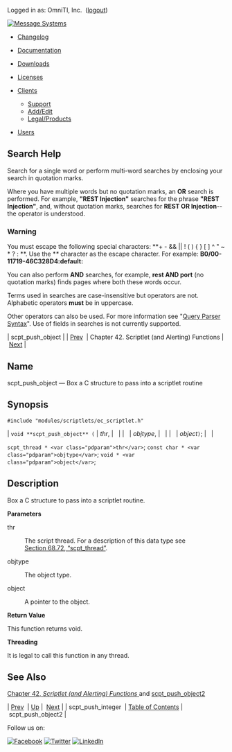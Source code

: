 Logged in as: OmniTI, Inc.  ([logout](https://support.messagesystems.com/logout.php))

[![Message Systems](https://support.messagesystems.com/images/ms-white205.png)](https://support.messagesystems.com/start.php) 

*   [Changelog](https://support.messagesystems.com/start.php?show=changelog)
*   [Documentation](https://support.messagesystems.com/docs/)
*   [Downloads](https://support.messagesystems.com/start.php)

*   [Licenses](https://support.messagesystems.com/license_summary.php)
*   <a href="">Clients</a>
    *   [Support](https://support.messagesystems.com/cs.php)
    *   [Add/Edit](https://support.messagesystems.com/edit_client.php)
    *   [Legal/Products](https://support.messagesystems.com/edit_products.php)
*   [Users](https://support.messagesystems.com/edit_customer.php)

## Search Help

Search for a single word or perform multi-word searches by enclosing your search in quotation marks.

Where you have multiple words but no quotation marks, an **OR** search is performed. For example, **"REST Injection"** searches for the phrase **"REST Injection"**, and, without quotation marks, searches for **REST OR Injection**--the operator is understood.

### Warning

You must escape the following special characters: **+ - && || ! ( ) { } [ ] ^ " ~ * ? : \**. Use the **\** character as the escape character. For example: **B0/00-11719-46C328D4\:default\:**

You can also perform **AND** searches, for example, **rest AND port** (no quotation marks) finds pages where both these words occur.

Terms used in searches are case-insensitive but operators are not. Alphabetic operators **must** be in uppercase.

Other operators can also be used. For more information see "[Query Parser Syntax](https://lucene.apache.org/core/old_versioned_docs/versions/3_0_0/queryparsersyntax.html)". Use of fields in searches is not currently supported.

| scpt_push_object |
| [Prev](apis.scpt_push_integer.php)  | Chapter 42. Scriptlet (and Alerting) Functions |  [Next](apis.scpt_push_object2.php) |

<a name="apis.scpt_push_object"></a>
## Name

scpt_push_object — Box a C structure to pass into a scriptlet routine

## Synopsis

`#include "modules/scriptlets/ec_scriptlet.h"`

| `void **scpt_push_object** (` | <var class="pdparam">thr</var>, |   |
|   | <var class="pdparam">objtype</var>, |   |
|   | <var class="pdparam">object</var>`)`; |   |

`scpt_thread * <var class="pdparam">thr</var>`;
`const char * <var class="pdparam">objtype</var>`;
`void * <var class="pdparam">object</var>`;<a name="idp31776656"></a>
## Description

Box a C structure to pass into a scriptlet routine.

**Parameters**

<dl class="variablelist">

<dt>thr</dt>

<dd>

The script thread. For a description of this data type see [Section 68.72, “scpt_thread”](structs.scpt_thread.php "68.72. scpt_thread").

</dd>

<dt>objtype</dt>

<dd>

The object type.

</dd>

<dt>object</dt>

<dd>

A pointer to the object.

</dd>

</dl>

**Return Value**

This function returns void.

**Threading**

It is legal to call this function in any thread.

<a name="idp31787344"></a>
## See Also

[Chapter 42, *Scriptlet (and Alerting) Functions*                         ](script.php "Chapter 42. Scriptlet (and Alerting) Functions") and [scpt_push_object2](apis.scpt_push_object2.php "scpt_push_object2")

| [Prev](apis.scpt_push_integer.php)  | [Up](script.php) |  [Next](apis.scpt_push_object2.php) |
| scpt_push_integer  | [Table of Contents](index.php) |  scpt_push_object2 |

Follow us on:

[![Facebook](https://support.messagesystems.com/images/icon-facebook.png)](http://www.facebook.com/messagesystems) [![Twitter](https://support.messagesystems.com/images/icon-twitter.png)](http://twitter.com/#!/MessageSystems) [![LinkedIn](https://support.messagesystems.com/images/icon-linkedin.png)](http://www.linkedin.com/company/message-systems)